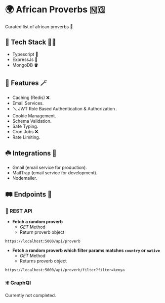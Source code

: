 # **🌍 African Proverbs 🇳🇬**

Curated list of african proverbs 🦁

## **🍇 Tech Stack 🦹‍♀️**

- Typescript 🍨
- ExpressJs 🍫
- MongoDB 🪣

## **🧣 Features 🪄**

- Caching (Redis) ❌.
- Email Services.
- 🪛 JWT Role Based Authentication & Authorization .
- Cookie Management.
- Schema Validation.
- Safe Typing.
- Cron Jobs ❌.
- Rate Limiting.

## **☘️ Integrations 🔌**

- Gmail (email service for production).
- MailTrap (email service for development).
- Nodemailer.

## **🛤️ Endpoints 👮**

### **🚟 REST API**

- **Fetch a random proverb**
  - _GET_ Method
  - Return proverb object

```curl
https://localhost:5000/api/proverb
```

- **Fetch a random proverb which filter params matches `country` or `native`**
  - _GET_ Method
  - Returns proverb object

```curl
https://localhost:5000/api/proverb/filter?filter=kenya
```

### **❇️ GraphQl**

Currently not completed.
